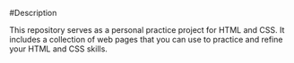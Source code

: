 #Description

This repository serves as a personal practice project for HTML and CSS. It includes a collection of web pages that you can use to practice and refine your HTML and CSS skills.
